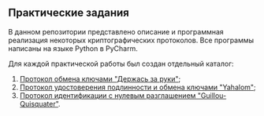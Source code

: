 ## Практические задания 
В данном репозитории представлено описание и программная реализация некоторых криптографических протоколов. Все программы написаны на языке Python в PyCharm. 

Для каждой практической работы был создан отдельный каталог:
1. [Протокол обмена ключами "Держась за руки"](https://github.com/exploit-injection/Protokols/tree/main/Pr1);
2. [Протокол удостоверения подлинности и обмена ключами "Yahalom"](https://github.com/exploit-injection/Protokols/tree/main/Pr2);
3. [Протокол идентификации с нулевым разглашением "Guillou-Quisquater"](https://github.com/exploit-injection/Protokols/tree/main/Pr3).
